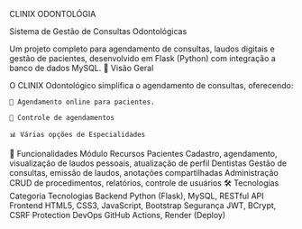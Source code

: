 CLINIX ODONTOLÓGIA

Sistema de Gestão de Consultas Odontológicas

Um projeto completo para agendamento de consultas, laudos digitais e gestão de pacientes, desenvolvido em Flask (Python) com integração a banco de dados MySQL.
📌 Visão Geral

O CLINIX Odontológico simplifica o agendamento de consultas, oferecendo:

    🦷 Agendamento online para pacientes.

    📄 Controle de agendamentos

    📊 Várias opções de Especialidades

🚀 Funcionalidades
Módulo	Recursos
Pacientes	Cadastro, agendamento, visualização de laudos pessoais, atualização de perfil
Dentistas	Gestão de consultas, emissão de laudos, anotações compartilhadas
Administração	CRUD de procedimentos, relatórios, controle de usuários
🛠️ Tecnologias
Categoria	Tecnologias
Backend	Python (Flask), MySQL, RESTful API
Frontend	HTML5, CSS3, JavaScript, Bootstrap
Segurança	JWT, BCrypt, CSRF Protection
DevOps	GitHub Actions, Render (Deploy)
